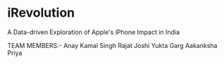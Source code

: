 # iRevolution
A Data-driven Exploration of Apple's iPhone Impact in India

TEAM MEMBERS:- 
Anay Kamal Singh
Rajat Joshi
Yukta Garg
Aakanksha Priya
